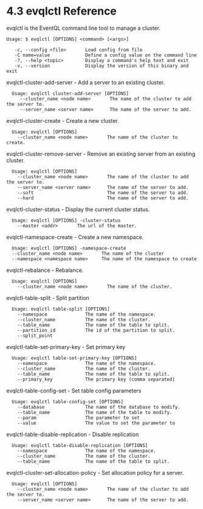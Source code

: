 4.3 evqlctl Reference
==================

evqlctl is the EventQL command line tool to manage a cluster.

    Usage: $ evqlctl [OPTIONS] <command> [<args>]

       -c, --config <file>       Load config from file
       -C name=value             Define a config value on the command line
       -?, --help <topic>        Display a command's help text and exit
       -v, --version             Display the version of this binary and exit



evqlctl-cluster-add-server - Add a server to an existing cluster.

      Usage: evqlctl cluster-add-server [OPTIONS]
         --cluster_name <node name>       The name of the cluster to add the server to.
         --server_name <server name>      The name of the server to add.


evqlctl-cluster-create - Create a new cluster.

      Usage: evqlctl [OPTIONS]
        --cluster_name <node name>       The name of the cluster to create.


evqlctl-cluster-remove-server - Remove an existing server from an existing cluster.

      Usage: evqlctl [OPTIONS]
        --cluster_name <node name>       The name of the cluster to add the server to.
        --server_name <server name>      The name of the server to add.
        --soft                           The name of the server to add.
        --hard                           The name of the server to add.



evqlctl-cluster-status - Display the current cluster status.

      Usage: evqlctl [OPTIONS] -cluster-status
        --master <addr>       The url of the master.


evqlctl-namespace-create - Create a new namespace.

      Usage: evqlctl [OPTIONS] -namespace-create
      --cluster_name <node name>       The name of the cluster
      --namespace <namespace name>     The name of the namespace to create


evqlctl-rebalance - Rebalance.

      Usage: evqlctl [OPTIONS] 
        --cluster_name <node name>       The name of the cluster.


evqlctl-table-split - Split partition

      Usage: evqlctl table-split [OPTIONS]
        --namespace              The name of the namespace.
        --cluster_name           The name of the cluster.
        --table_name             The name of the table to split.
        --partition_id           The id of the partition to split.
        --split_point 

evqlctl-table-set-primary-key - Set primary key

      Usage: evqlctl table-set-primary-key [OPTIONS]
        --namespace              The name of the namespace.
        --cluster_name           The name of the cluster.
        --table_name             The name of the table to split.
        --primary_key            The primary key (comma separated)


evqlctl-table-config-set - Set table config parameters

      Usage: evqlctl table-config-set [OPTIONS]
        --database               The name of the database to modify.
        --table_name             The name of the table to modify.
        --param                  The parameter to set
        --value                  The value to set the parameter to


evqlctl-table-disable-replication - Disable replication

      Usage: evqlctl table-disable-replication [OPTIONS]
        --namespace              The name of the namespace.
        --cluster_name           The name of the cluster.
        --table_name             The name of the table to split.

evqlctl-cluster-set-allocation-policy - Set allocation policy for a server.

      Usage: evqlctl [OPTIONS]
        --cluster_name <node name>       The name of the cluster to add the server to.
        --server_name <server name>      The name of the server to add.
